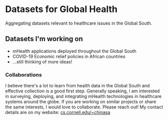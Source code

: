 # Datasets for Global Health
Aggregating datasets relevant to healthcare issues in the Global South.


## Datasets I'm working on

* mHealth applications deployed throughout the Global South
* COVID-19 Economic relief policies in African countries
* ...still thinking of more ideas!


### Collaborations
I believe there's a lot to learn from health data in the Global South and effective collection is a good first step. Generally speaking, I am interested in surveying, deploying, and integrating mHealth technologies in healthcare systems around the globe. If you are working on similar projects or share the same interests, I would love to collaborate. Please reach out! My contact details are on my website: [cs.cornell.edu/~chinasa](cs.cornell.edu/~chinasa)

